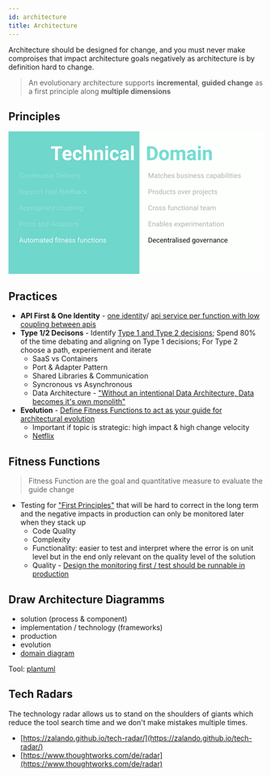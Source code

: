 ```yaml
---
id: architecture
title: Architecture
---
```


Architecture should be designed for change, and you must never make comproises that impact architecture goals negatively as architecture is by definition hard to change.

> An evolutionary architecture supports **incremental**, **guided change** as a first principle along **multiple dimensions**

## Principles

[![](/img/principles-of-evolutionary-architecture.png)](https://www.youtube.com/watch?v=8bEsNT7jdC4&t=112s&index=57&list=WL)

## Practices

* **API First & One Identity** - [one identity](https://www.slideshare.net/SuudhanRangarajan/netflix-play-api-why-we-built-an-evolutionary-architecture/14?src=clipshare)/ [api service per function with low coupling between apis](https://www.slideshare.net/SuudhanRangarajan/netflix-play-api-why-we-built-an-evolutionary-architecture/15?src=clipshare)
* **Type 1/2 Decisons** - Identify [Type 1 and Type 2 decisions](https://www.slideshare.net/SuudhanRangarajan/netflix-play-api-why-we-built-an-evolutionary-architecture/23?src=clipshare); Spend 80% of the time debating and aligning on Type 1 decisions; For Type 2 choose a path, experiement and iterate
  * SaaS vs Containers
  * Port & Adapter Pattern
  * Shared Libraries & Communication
  * Syncronous vs Asynchronous 
  * Data Architecture - ["Without an intentional Data Architecture, Data becomes it's own monolith"](https://www.slideshare.net/SuudhanRangarajan/netflix-play-api-why-we-built-an-evolutionary-architecture/63?src=clipshare)
* **Evolution** -  [Define Fitness Functions to act as your guide for architectural evolution](https://www.slideshare.net/SuudhanRangarajan/netflix-play-api-why-we-built-an-evolutionary-architecture/88?src=clipshare)
  * Important if topic is strategic: high impact & high change velocity
  * [Netflix](https://www.slideshare.net/SuudhanRangarajan/netflix-play-api-why-we-built-an-evolutionary-architecture/83?src=clipsharse)



## Fitness Functions

> Fitness Function are the goal and quantitative measure to evaluate the guide change

* Testing for ["First Principles"](https://medium.com/developers-writing/my-take-on-evolutionary-architecture-f761d45e75b9) that will be hard to correct in the long term and the negative impacts in production can only be monitored later when they stack up
  * Code Quality
  * Complexity 
  * Functionality: easier to test and interpret where the error is on unit level but in the end only relevant on the quality level of the solution
  * Quality - [Design the monitoring first / test should be runnable in production]([http://benjiweber.co.uk/blog/2015/03/02/monitoring-check-smells/)

## Draw Architecture Diagramms

* solution \(process & component\)
* implementation / technology \(frameworks\)
* production
* evolution
* [domain diagram](https://docs.google.com/drawings/d/1kwtMhXe-3YLrqlLa-MoE84U-lDr-k5Z6qtlWgCuvHkk/edit)

Tool: [plantuml](http://plantuml.com)

## Tech Radars

The technology radar allows us to stand on the shoulders of giants which reduce the tool search time and we don't make mistakes multiple times. 

* [https://zalando.github.io/tech-radar/](https://zalando.github.io/tech-radar/)
* [https://www.thoughtworks.com/de/radar](https://www.thoughtworks.com/de/radar)